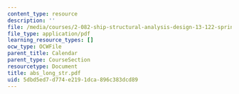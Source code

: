 ```yaml
---
content_type: resource
description: ''
file: /media/courses/2-082-ship-structural-analysis-design-13-122-spring-2003/5dbd5ed7d774e2191dca896c383dcd89_abs_long_str.pdf
file_type: application/pdf
learning_resource_types: []
ocw_type: OCWFile
parent_title: Calendar
parent_type: CourseSection
resourcetype: Document
title: abs_long_str.pdf
uid: 5dbd5ed7-d774-e219-1dca-896c383dcd89
---
```

